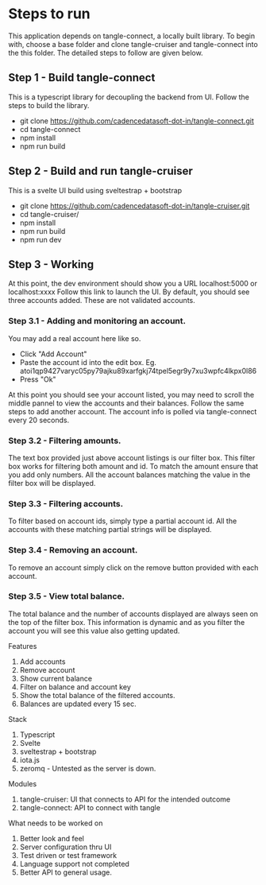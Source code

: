 # Steps to run
This application depends on tangle-connect, a locally built library.
To begin with, choose a base folder and clone tangle-cruiser and tangle-connect into the this folder. The detailed steps to follow are given below.

## Step 1 - Build tangle-connect
This is a typescript library for decoupling the backend from UI. Follow the steps to build the library.
- git clone https://github.com/cadencedatasoft-dot-in/tangle-connect.git
- cd tangle-connect
- npm install
- npm run build

## Step 2 - Build and run tangle-cruiser
This is a svelte UI build using sveltestrap + bootstrap
- git clone https://github.com/cadencedatasoft-dot-in/tangle-cruiser.git
- cd tangle-cruiser/
- npm install
- npm run build
- npm run dev

## Step 3 - Working
At this point, the dev environment should show you a URL localhost:5000 or localhost:xxxx
Follow this link to launch the UI. By default, you should see three accounts added. These are not validated accounts. 

### Step 3.1 - Adding and monitoring an account.
You may add a real account here like so.
- Click "Add Account"
- Paste the account id into the edit box. Eg. atoi1qp9427varyc05py79ajku89xarfgkj74tpel5egr9y7xu3wpfc4lkpx0l86
- Press "Ok"

At this point you should see your account listed, you may need to scroll the middle pannel to view the accounts and their balances.
Follow the same steps to add another account. The account info is polled via tangle-connect every 20 seconds.

### Step 3.2 - Filtering amounts.
The text box provided just above account listings is our filter box. This filter box works for filtering both amount and id. To match the amount ensure that you add only numbers. All the account balances matching the value in the filter box will be displayed.

### Step 3.3 - Filtering accounts.
To filter based on account ids, simply type a partial account id. All the accounts with these matching partial strings will be displayed.

### Step 3.4 - Removing an account.
To remove an account simply click on the remove button provided with each account.

### Step 3.5 - View total balance.
The total balance and the number of accounts displayed are always seen on the top of the filter box. This information is dynamic and as you filter the account you will see this value also getting updated.

Features
1. Add accounts
2. Remove account
3. Show current balance
4. Filter on balance and account key
5. Show the total balance of the filtered accounts.
6. Balances are updated every 15 sec.

Stack
1. Typescript
2. Svelte
3. sveltestrap + bootstrap
4. iota.js
5. zeromq - Untested as the server is down.

Modules
1. tangle-cruiser:  UI that connects to API for the intended outcome
2. tangle-connect: API to connect with tangle


What needs to be worked on
1. Better look and feel
2. Server configuration thru UI
3. Test driven or test framework
4. Language support not completed
5. Better API to general usage.

